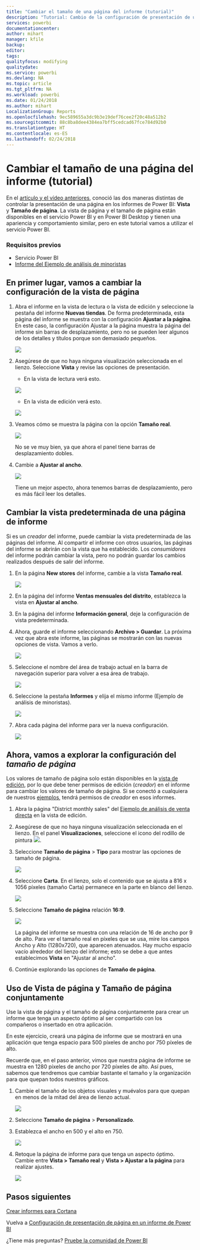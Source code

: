 ```yaml
---
title: "Cambiar el tamaño de una página del informe (tutorial)"
description: "Tutorial: Cambio de la configuración de presentación de una página en un informe de Power BI"
services: powerbi
documentationcenter: 
author: mihart
manager: kfile
backup: 
editor: 
tags: 
qualityfocus: modifying
qualitydate: 
ms.service: powerbi
ms.devlang: NA
ms.topic: article
ms.tgt_pltfrm: NA
ms.workload: powerbi
ms.date: 01/24/2018
ms.author: mihart
LocalizationGroup: Reports
ms.openlocfilehash: 9ec589655a3dc9b3e19def76cee2f20c48a512b2
ms.sourcegitcommit: 88c8ba8dee4384ea7bff5cedcad67fce784d92b0
ms.translationtype: HT
ms.contentlocale: es-ES
ms.lasthandoff: 02/24/2018
---
```

# <a name="change-the-size-of-a-report-page-tutorial"></a>Cambiar el tamaño de una página del informe (tutorial)
En el [artículo y el vídeo anteriores](power-bi-report-display-settings.md), conoció las dos maneras distintas de controlar la presentación de una página en los informes de Power BI: **Vista** y **Tamaño de página**. La vista de página y el tamaño de página están disponibles en el servicio Power BI y en Power BI Desktop y tienen una apariencia y comportamiento similar, pero en este tutorial vamos a utilizar el servicio Power BI.

### <a name="prerequisites"></a>Requisitos previos
- Servicio Power BI   
- [Informe del Ejemplo de análisis de minoristas](sample-retail-analysis.md)

## <a name="first-lets-change-the-page-view-setting"></a>En primer lugar, vamos a cambiar la configuración de la vista de página

1. Abra el informe en la vista de lectura o la vista de edición y seleccione la pestaña del informe **Nuevas tiendas**. De forma predeterminada, esta página del informe se muestra con la configuración **Ajustar a la página**.  En este caso, la configuración Ajustar a la página muestra la página del informe sin barras de desplazamiento, pero no se pueden leer algunos de los detalles y títulos porque son demasiado pequeños.

   ![](media/power-bi-change-report-display-settings/pbi_fit_to_page.png)
2. Asegúrese de que no haya ninguna visualización seleccionada en el lienzo. Seleccione **Vista** y revise las opciones de presentación.

    * En la vista de lectura verá esto.

     ![](media/power-bi-change-report-display-settings/power-bi-page-view-menu-new.png)
    * En la vista de edición verá esto.

    ![](media/power-bi-change-report-display-settings/power-bi-view-editing-view.png)

1. Veamos cómo se muestra la página con la opción **Tamaño real**.

   ![](media/power-bi-change-report-display-settings/power-bi-actal-size2.png)

   No se ve muy bien, ya que ahora el panel tiene barras de desplazamiento dobles.
2. Cambie a **Ajustar al ancho**.

   ![](media/power-bi-change-report-display-settings/pbi_fit_to_width.png)

   Tiene un mejor aspecto, ahora tenemos barras de desplazamiento, pero es más fácil leer los detalles.

## <a name="change-the-default-view-for-a-report-page"></a>Cambiar la vista predeterminada de una página de informe
Si es un *creador* del informe, puede cambiar la vista predeterminada de las páginas del informe. Al compartir el informe con otros usuarios, las páginas del informe se abrirán con la vista que ha establecido. Los *consumidores* del informe podrán cambiar la vista, pero no podrán guardar los cambios realizados después de salir del informe.

1. En la página **New stores** del informe, cambie a la vista **Tamaño real**.

   ![](media/power-bi-change-report-display-settings/power-bi-actual-size.png)

2. En la página del informe **Ventas mensuales del distrito**, establezca la vista en **Ajustar al ancho**.

3. En la página del informe **Información general**, deje la configuración de vista predeterminada.

4. Ahora, guarde el informe seleccionando **Archivo > Guardar**. La próxima vez que abra este informe, las páginas se mostrarán con las nuevas opciones de vista. Vamos a verlo.

   ![](media/power-bi-change-report-display-settings/power-bi-save.png)
3. Seleccione el nombre del área de trabajo actual en la barra de navegación superior para volver a esa área de trabajo.  

   ![](media/power-bi-change-report-display-settings/power-bi-my-workspace.png)
4. Seleccione la pestaña **Informes** y elija el mismo informe (Ejemplo de análisis de minoristas).

    ![](media/power-bi-change-report-display-settings/power-bi-new-report2.png)
5. Abra cada página del informe para ver la nueva configuración.

   ![](media/power-bi-change-report-display-settings/power-bi-page-view.gif)

## <a name="now-lets-explore-the-page-size-setting"></a>Ahora, vamos a explorar la configuración del *tamaño de página*
Los valores de tamaño de página solo están disponibles en la [vista de edición](service-interact-with-a-report-in-editing-view.md), por lo que debe tener permisos de edición (*creador*) en el informe para cambiar los valores de tamaño de página. Si se conectó a cualquiera de nuestros [ejemplos](sample-datasets.md), tendrá permisos de *creador* en esos informes.

1. Abra la página "District monthly sales" del [Ejemplo de análisis de venta directa](sample-retail-analysis.md) en la vista de edición.
2. Asegúrese de que no haya ninguna visualización seleccionada en el lienzo.  En el panel **Visualizaciones**, seleccione el icono del rodillo de pintura ![](media/power-bi-change-report-display-settings/power-bi-paintroller.png).
3. Seleccione **Tamaño de página** &gt; **Tipo** para mostrar las opciones de tamaño de página.

   ![](media/power-bi-change-report-display-settings/power-bi-page-size-menu-new.png)
4. Seleccione **Carta**.  En el lienzo, solo el contenido que se ajusta a 816 x 1056 píxeles (tamaño Carta) permanece en la parte en blanco del lienzo.

   ![](media/power-bi-change-report-display-settings/power-bi-letter-new.png)
5. Seleccione **Tamaño de página** relación **16:9**.

   ![](media/power-bi-change-report-display-settings/power-bi-16-to-9-new.png)

   La página del informe se muestra con una relación de 16 de ancho por 9 de alto. Para ver el tamaño real en píxeles que se usa, mire los campos Ancho y Alto (1280x720), que aparecen atenuados. Hay mucho espacio vacío alrededor del lienzo del informe; esto se debe a que antes establecimos **Vista** en "Ajustar al ancho".
7. Continúe explorando las opciones de **Tamaño de página**.

## <a name="use-page-view-and-page-size-together"></a>Uso de Vista de página y Tamaño de página conjuntamente
Use la vista de página y el tamaño de página conjuntamente para crear un informe que tenga un aspecto óptimo al ser compartido con los compañeros o insertado en otra aplicación.

En este ejercicio, creará una página de informe que se mostrará en una aplicación que tenga espacio para 500 píxeles de ancho por 750 píxeles de alto.

Recuerde que, en el paso anterior, vimos que nuestra página de informe se muestra en 1280 píxeles de ancho por 720 píxeles de alto. Así pues, sabemos que tendremos que cambiar bastante el tamaño y la organización para que quepan todos nuestros gráficos.

1. Cambie el tamaño de los objetos visuales y muévalos para que quepan en menos de la mitad del área de lienzo actual.

    ![](media/power-bi-change-report-display-settings/power-bi-custom-view.gif)
2. Seleccione **Tamaño de página** &gt; **Personalizado**.
3. Establezca el ancho en 500 y el alto en 750.

    ![](media/power-bi-change-report-display-settings/power-bi-custom-new.png)
4. Retoque la página de informe para que tenga un aspecto óptimo. Cambie entre **Vista > Tamaño real** y **Vista > Ajustar a la página** para realizar ajustes.

    ![](media/power-bi-change-report-display-settings/power-bi-final-new.png)

## <a name="next-steps"></a>Pasos siguientes
[Crear informes para Cortana](service-cortana-answer-cards.md)

Vuelva a [Configuración de presentación de página en un informe de Power BI](power-bi-report-display-settings.md)

¿Tiene más preguntas? [Pruebe la comunidad de Power BI](http://community.powerbi.com/)
